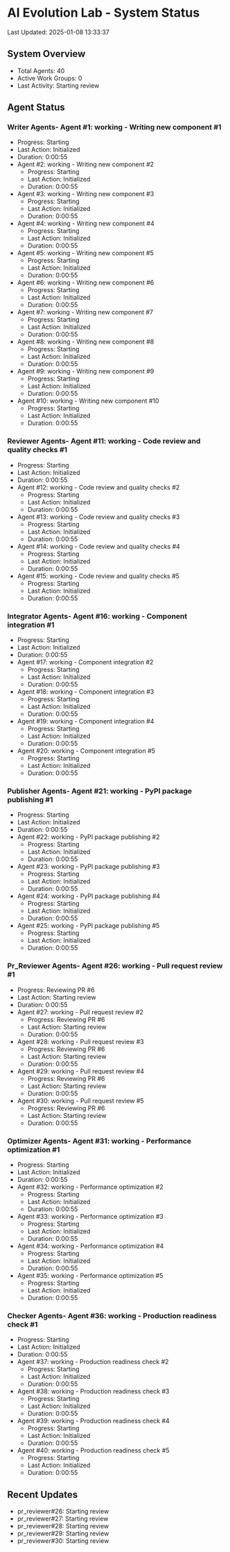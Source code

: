 # AI Evolution Lab - System Status
Last Updated: 2025-01-08 13:33:37

## System Overview
- Total Agents: 40
- Active Work Groups: 0
- Last Activity: Starting review

## Agent Status

### Writer Agents- Agent #1: working - Writing new component #1
  - Progress: Starting
  - Last Action: Initialized
  - Duration: 0:00:55
- Agent #2: working - Writing new component #2
  - Progress: Starting
  - Last Action: Initialized
  - Duration: 0:00:55
- Agent #3: working - Writing new component #3
  - Progress: Starting
  - Last Action: Initialized
  - Duration: 0:00:55
- Agent #4: working - Writing new component #4
  - Progress: Starting
  - Last Action: Initialized
  - Duration: 0:00:55
- Agent #5: working - Writing new component #5
  - Progress: Starting
  - Last Action: Initialized
  - Duration: 0:00:55
- Agent #6: working - Writing new component #6
  - Progress: Starting
  - Last Action: Initialized
  - Duration: 0:00:55
- Agent #7: working - Writing new component #7
  - Progress: Starting
  - Last Action: Initialized
  - Duration: 0:00:55
- Agent #8: working - Writing new component #8
  - Progress: Starting
  - Last Action: Initialized
  - Duration: 0:00:55
- Agent #9: working - Writing new component #9
  - Progress: Starting
  - Last Action: Initialized
  - Duration: 0:00:55
- Agent #10: working - Writing new component #10
  - Progress: Starting
  - Last Action: Initialized
  - Duration: 0:00:55

### Reviewer Agents- Agent #11: working - Code review and quality checks #1
  - Progress: Starting
  - Last Action: Initialized
  - Duration: 0:00:55
- Agent #12: working - Code review and quality checks #2
  - Progress: Starting
  - Last Action: Initialized
  - Duration: 0:00:55
- Agent #13: working - Code review and quality checks #3
  - Progress: Starting
  - Last Action: Initialized
  - Duration: 0:00:55
- Agent #14: working - Code review and quality checks #4
  - Progress: Starting
  - Last Action: Initialized
  - Duration: 0:00:55
- Agent #15: working - Code review and quality checks #5
  - Progress: Starting
  - Last Action: Initialized
  - Duration: 0:00:55

### Integrator Agents- Agent #16: working - Component integration #1
  - Progress: Starting
  - Last Action: Initialized
  - Duration: 0:00:55
- Agent #17: working - Component integration #2
  - Progress: Starting
  - Last Action: Initialized
  - Duration: 0:00:55
- Agent #18: working - Component integration #3
  - Progress: Starting
  - Last Action: Initialized
  - Duration: 0:00:55
- Agent #19: working - Component integration #4
  - Progress: Starting
  - Last Action: Initialized
  - Duration: 0:00:55
- Agent #20: working - Component integration #5
  - Progress: Starting
  - Last Action: Initialized
  - Duration: 0:00:55

### Publisher Agents- Agent #21: working - PyPI package publishing #1
  - Progress: Starting
  - Last Action: Initialized
  - Duration: 0:00:55
- Agent #22: working - PyPI package publishing #2
  - Progress: Starting
  - Last Action: Initialized
  - Duration: 0:00:55
- Agent #23: working - PyPI package publishing #3
  - Progress: Starting
  - Last Action: Initialized
  - Duration: 0:00:55
- Agent #24: working - PyPI package publishing #4
  - Progress: Starting
  - Last Action: Initialized
  - Duration: 0:00:55
- Agent #25: working - PyPI package publishing #5
  - Progress: Starting
  - Last Action: Initialized
  - Duration: 0:00:55

### Pr_Reviewer Agents- Agent #26: working - Pull request review #1
  - Progress: Reviewing PR #6
  - Last Action: Starting review
  - Duration: 0:00:55
- Agent #27: working - Pull request review #2
  - Progress: Reviewing PR #6
  - Last Action: Starting review
  - Duration: 0:00:55
- Agent #28: working - Pull request review #3
  - Progress: Reviewing PR #6
  - Last Action: Starting review
  - Duration: 0:00:55
- Agent #29: working - Pull request review #4
  - Progress: Reviewing PR #6
  - Last Action: Starting review
  - Duration: 0:00:55
- Agent #30: working - Pull request review #5
  - Progress: Reviewing PR #6
  - Last Action: Starting review
  - Duration: 0:00:55

### Optimizer Agents- Agent #31: working - Performance optimization #1
  - Progress: Starting
  - Last Action: Initialized
  - Duration: 0:00:55
- Agent #32: working - Performance optimization #2
  - Progress: Starting
  - Last Action: Initialized
  - Duration: 0:00:55
- Agent #33: working - Performance optimization #3
  - Progress: Starting
  - Last Action: Initialized
  - Duration: 0:00:55
- Agent #34: working - Performance optimization #4
  - Progress: Starting
  - Last Action: Initialized
  - Duration: 0:00:55
- Agent #35: working - Performance optimization #5
  - Progress: Starting
  - Last Action: Initialized
  - Duration: 0:00:55

### Checker Agents- Agent #36: working - Production readiness check #1
  - Progress: Starting
  - Last Action: Initialized
  - Duration: 0:00:55
- Agent #37: working - Production readiness check #2
  - Progress: Starting
  - Last Action: Initialized
  - Duration: 0:00:55
- Agent #38: working - Production readiness check #3
  - Progress: Starting
  - Last Action: Initialized
  - Duration: 0:00:55
- Agent #39: working - Production readiness check #4
  - Progress: Starting
  - Last Action: Initialized
  - Duration: 0:00:55
- Agent #40: working - Production readiness check #5
  - Progress: Starting
  - Last Action: Initialized
  - Duration: 0:00:55


## Recent Updates
- pr_reviewer#26: Starting review
- pr_reviewer#27: Starting review
- pr_reviewer#28: Starting review
- pr_reviewer#29: Starting review
- pr_reviewer#30: Starting review
